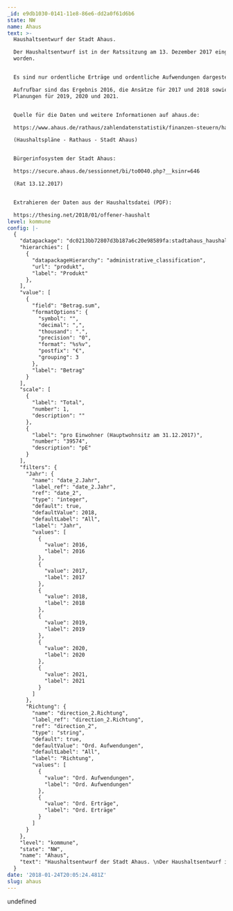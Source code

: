 ```yaml
---
_id: e9db1030-0141-11e8-86e6-dd2a0f61d6b6
state: NW
name: Ahaus
text: >-
  Haushaltsentwurf der Stadt Ahaus. 

  Der Haushaltsentwurf ist in der Ratssitzung am 13. Dezember 2017 eingebracht
  worden.


  Es sind nur ordentliche Erträge und ordentliche Aufwendungen dargestellt. 

  Aufrufbar sind das Ergebnis 2016, die Ansätze für 2017 und 2018 sowie die
  Planungen für 2019, 2020 und 2021.


  Quelle für die Daten und weitere Informationen auf ahaus.de:

  https://www.ahaus.de/rathaus/zahlendatenstatistik/finanzen-steuern/haushaltsplaene.html 

  (Haushaltspläne - Rathaus - Stadt Ahaus)


  Bürgerinfosystem der Stadt Ahaus: 

  https://secure.ahaus.de/sessionnet/bi/to0040.php?__ksinr=646 

  (Rat 13.12.2017)


  Extrahieren der Daten aus der Haushaltsdatei (PDF):

  https://thesing.net/2018/01/offener-haushalt
level: kommune
config: |-
  {
    "datapackage": "dc0213bb72807d3b187a6c20e98589fa:stadtahaus_haushaltsentwurf_ratssitzung_20171213",
    "hierarchies": [
      {
        "datapackageHierarchy": "administrative_classification",
        "url": "produkt",
        "label": "Produkt"
      },
    ],
    "value": [
      {
        "field": "Betrag.sum",
        "formatOptions": {
          "symbol": "",
          "decimal": ",",
          "thousand": ".",
          "precision": "0",
          "format": "%s%v",
          "postfix": "€",
          "grouping": 3
        },
        "label": "Betrag"
      }
    ],
    "scale": [
      {
        "label": "Total",
        "number": 1,
        "description": ""
      },
      {
        "label": "pro Einwohner (Hauptwohnsitz am 31.12.2017)",
        "number": "39574",
        "description": "pE"
      }
    ],
    "filters": {
      "Jahr": {
        "name": "date_2.Jahr",
        "label_ref": "date_2.Jahr",
        "ref": "date_2",
        "type": "integer",
        "default": true,
        "defaultValue": 2018,
        "defaultLabel": "All",
        "label": "Jahr",
        "values": [
          {
            "value": 2016,
            "label": 2016
          },
          {
            "value": 2017,
            "label": 2017
          },
          {
            "value": 2018,
            "label": 2018
          },
          {
            "value": 2019,
            "label": 2019
          },
          {
            "value": 2020,
            "label": 2020
          },
          {
            "value": 2021,
            "label": 2021
          }
        ]
      },
      "Richtung": {
        "name": "direction_2.Richtung",
        "label_ref": "direction_2.Richtung",
        "ref": "direction_2",
        "type": "string",
        "default": true,
        "defaultValue": "Ord. Aufwendungen",
        "defaultLabel": "All",
        "label": "Richtung",
        "values": [
          {
            "value": "Ord. Aufwendungen",
            "label": "Ord. Aufwendungen"
          },
          {
            "value": "Ord. Erträge",
            "label": "Ord. Erträge"
          }
        ]
      }
    },
    "level": "kommune",
    "state": "NW",
    "name": "Ahaus",
    "text": "Haushaltsentwurf der Stadt Ahaus. \nDer Haushaltsentwurf ist in der Ratssitzung am 13. Dezember 2017 eingebracht worden.\n\nEs sind nur ordentliche Erträge und ordentliche Aufwendungen dargestellt. \nAufrufbar sind das Ergebnis 2016, die Ansätze für 2017 und 2018 sowie die Planungen für 2019, 2020 und 2021.\n\nQuelle für die Daten und weitere Informationen auf ahaus.de:\nhttps://www.ahaus.de/rathaus/zahlendatenstatistik/finanzen-steuern/haushaltsplaene.html \n(Haushaltspläne - Rathaus - Stadt Ahaus)\n\nBürgerinfosystem der Stadt Ahaus: \nhttps://secure.ahaus.de/sessionnet/bi/to0040.php?__ksinr=646 \n(Rat 13.12.2017)\n\nExtrahieren der Daten aus der Haushaltsdatei (PDF):\nhttps://thesing.net/2018/01/offener-haushalt\n"
  }
date: '2018-01-24T20:05:24.481Z'
slug: ahaus
---
```

undefined
